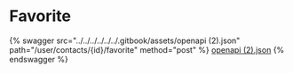 # Favorite

{% swagger src="../../../../../../.gitbook/assets/openapi (2).json" path="/user/contacts/{id}/favorite" method="post" %}
[openapi (2).json](<../../../../../../.gitbook/assets/openapi (2).json>)
{% endswagger %}
